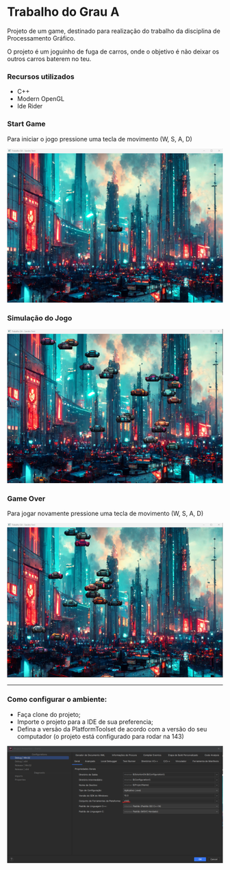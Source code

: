 # Trabalho do Grau A

Projeto de um game, destinado para realização do trabalho da disciplina de Processamento Gráfico.

O projeto é um joguinho de fuga de carros, onde o objetivo é não deixar os outros carros baterem no teu.

### Recursos utilizados

- C++
- Modern OpenGL
- Ide Rider

### Start Game

Para iniciar o jogo pressione uma tecla de movimento (W, S, A, D)

![StartGame](prints/start.png)


### Simulação do Jogo

![Simulacao](prints/simulacao.png)


### Game Over

Para jogar novamente pressione uma tecla de movimento (W, S, A, D)

![EndGame](prints/gameover.png)


------------------------------------------------------------------------------------------------------------------

### Como configurar o ambiente:

- Faça clone do projeto;
- Importe o projeto para a IDE de sua preferencia;
- Defina a versão da PlatformToolset de acordo com a versão do seu computador (o projeto está configurado para rodar na 143)

![Versao](prints/versao.png)
